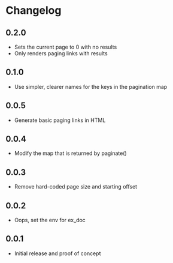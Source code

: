 # Changelog

## 0.2.0

* Sets the current page to 0 with no results
* Only renders paging links with results

## 0.1.0

* Use simpler, clearer names for the keys in the pagination map

## 0.0.5

* Generate basic paging links in HTML

## 0.0.4

* Modify the map that is returned by paginate()

## 0.0.3

* Remove hard-coded page size and starting offset

## 0.0.2

* Oops, set the env for ex_doc

## 0.0.1

* Initial release and proof of concept
